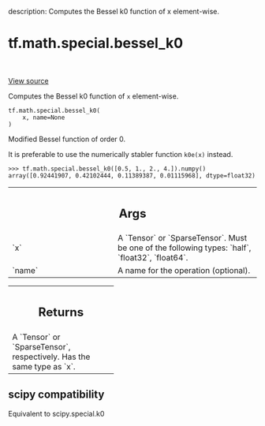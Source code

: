 description: Computes the Bessel k0 function of x element-wise.

<div itemscope itemtype="http://developers.google.com/ReferenceObject">
<meta itemprop="name" content="tf.math.special.bessel_k0" />
<meta itemprop="path" content="Stable" />
</div>

# tf.math.special.bessel_k0

<!-- Insert buttons and diff -->

<table class="tfo-notebook-buttons tfo-api nocontent" align="left">

</table>

<a target="_blank" class="external" href="/code/stable/tensorflow/python/ops/special_math_ops.py">View source</a>



Computes the Bessel k0 function of `x` element-wise.


<pre class="devsite-click-to-copy prettyprint lang-py tfo-signature-link">
<code>tf.math.special.bessel_k0(
    x, name=None
)
</code></pre>



<!-- Placeholder for "Used in" -->

Modified Bessel function of order 0.

It is preferable to use the numerically stabler function `k0e(x)` instead.

```
>>> tf.math.special.bessel_k0([0.5, 1., 2., 4.]).numpy()
array([0.92441907, 0.42102444, 0.11389387, 0.01115968], dtype=float32)
```

<!-- Tabular view -->
 <table class="responsive fixed orange">
<colgroup><col width="214px"><col></colgroup>
<tr><th colspan="2"><h2 class="add-link">Args</h2></th></tr>

<tr>
<td>
`x`<a id="x"></a>
</td>
<td>
A `Tensor` or `SparseTensor`. Must be one of the following types: `half`,
`float32`, `float64`.
</td>
</tr><tr>
<td>
`name`<a id="name"></a>
</td>
<td>
A name for the operation (optional).
</td>
</tr>
</table>



<!-- Tabular view -->
 <table class="responsive fixed orange">
<colgroup><col width="214px"><col></colgroup>
<tr><th colspan="2"><h2 class="add-link">Returns</h2></th></tr>
<tr class="alt">
<td colspan="2">
A `Tensor` or `SparseTensor`, respectively. Has the same type as `x`.
</td>
</tr>

</table>




 <section><devsite-expandable expanded>
 <h2 class="showalways">scipy compatibility</h2>

Equivalent to scipy.special.k0

 </devsite-expandable></section>

